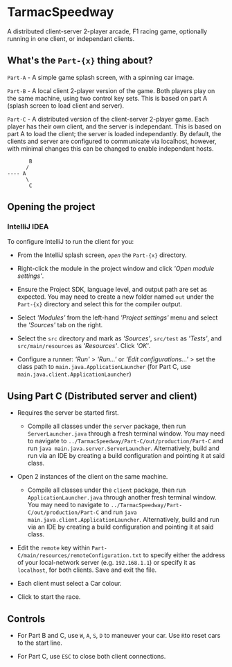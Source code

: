 # TarmacSpeedway
A distributed client-server 2-player arcade, F1 racing game, optionally running in one client, or independant clients. 

## What's the `Part-{x}` thing about?

`Part-A` - A simple game splash screen, with a spinning car image.

`Part-B` - A local client 2-player version of the game. Both players play on the same machine, using two control key sets. This is based on part A (splash screen to load client and server).

`Part-C` - A distributed version of the client-server 2-player game. Each player has their own client, and the server is independant. This is based on part A to load the client; the server is loaded independantly. By default, the clients and server are configured to communicate via localhost, however, with minimal changes this can be changed to enable independant hosts. 

```
       B
      /
---- A
      \
       C
```

## Opening the project
### IntelliJ IDEA

To configure IntelliJ to run the client for you: 

- From the IntelliJ splash screen, _`open`_ the `Part-{x}` directory. 

- Right-click the module in the project window and click _'Open module settings'_.

- Ensure the Project SDK, language level, and output path are set as expected. You may need to create a new folder named `out` under the `Part-{x}` directory and select this for the compiler output. 

- Select _'Modules'_ from the left-hand _'Project settings'_ menu and select the 
_'Sources'_ tab on the right. 

- Select the `src` directory and mark as _'Sources'_, `src/test` as _'Tests'_, and `src/main/resources` as _'Resources'_. Click _'OK'_.

- Configure a runner: _'Run'_ > _'Run...'_ or _'Edit configurations...'_ > set the class path to `main.java.ApplicationLauncher` (for Part C, use `main.java.client.ApplicationLauncher`)

## Using Part C (Distributed server and client)
- Requires the server be started first. 
    - Compile all classes under the `server` package, then run `ServerLauncher.java` through a fresh terminal window. You may need to navigate to `../TarmacSpeedway/Part-C/out/production/Part-C` and run `java main.java.server.ServerLauncher`. Alternatively, build and run via an IDE by creating a build configuration and pointing it at said class.

- Open 2 instances of the client on the same machine. 
    - Compile all classes under the `client` package, then run `ApplicationLauncher.java` through another fresh terminal window. You may need to navigate to `../TarmacSpeedway/Part-C/out/production/Part-C` and run `java main.java.client.ApplicationLauncher`. Alternatively, build and run via an IDE by creating a build configuration and pointing it at said class.

- Edit the `remote` key within `Part-C/main/resources/remoteConfiguration.txt` to specify either the address of your local-network server (e.g. `192.168.1.1`) or specify it as `localhost`, for both clients. Save and exit the file.

- Each client must select a Car colour. 

- Click to start the race.

## Controls

- For Part B and C, use `W`, `A`, `S`, `D` to maneuver your car. Use `R`to reset cars to the start line. 

- For Part C, use `ESC` to close both client connections. 



